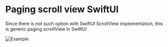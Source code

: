 
# Paging scroll view SwiftUI
Since there is not such option with SwiftUI ScrollView implementation, this is generic paging scrollView in SwiftUI

![Example](https://github.com/borisdipner/paging-srollview-swiftui/blob/main/example.gif)
